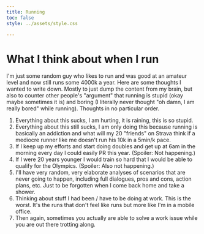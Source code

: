 ```yaml
---
title: Running
toc: false
style: ../assets/style.css

---
```


# What I think about when I run

I'm just some random guy who likes to run and was good at an amateur level and now still runs some 4000k a year. Here are some thoughts I wanted to write down. Mostly to just dump the content from my brain, but also to counter other people's "argument" that running is stupid (okay maybe sometimes it is) and boring (I literally never thought "oh damn, I am really bored" while running).  Thoughts in no particular order.

1. Everything about this sucks, I am hurting, it is raining, this is so stupid.
2. Everything about this still sucks, I am only doing this because running is basically an addiction and what will my 20 "friends" on Strava think if a mediocre runner like me doesn't run his 10k in a 5min/k pace.
3. If I keep up my efforts and start doing doubles and get up at 6am in the morning every day I could easily PR this year. (Spoiler: Not happening.)
4. If I were 20 years younger I would train so hard that I would be able to qualify for the Olympics. (Spoiler: Also not happening.)
5. I'll have very random, very elaborate analyses of scenarios that are never going to happen, including full dialogues, pros and cons, action plans, etc. Just to be forgotten when I come back home and take a shower.
6. Thinking about stuff I had been / have to be doing at work. This is the worst. It's the runs that don't feel like runs but more like I'm in a mobile office.
7. Then again, sometimes you actually are able to solve a work issue while you are out there trotting along.

